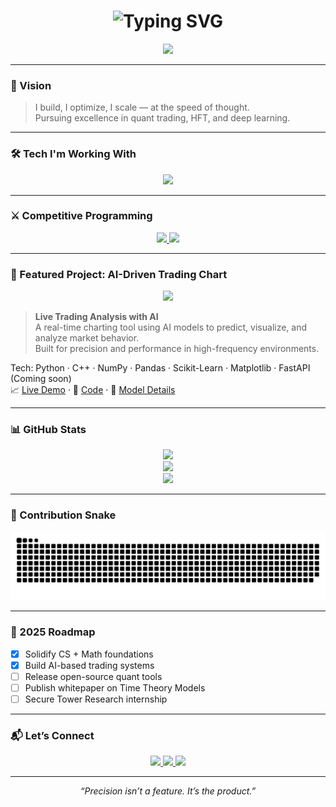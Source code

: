 <h1 align="center">
  <img src="https://readme-typing-svg.demolab.com?font=Fira+Code&size=28&duration=1500&pause=150&color=00FEC0&center=true&vCenter=true&width=600&lines=Hi,+I'm+Ujjwal+Deep;Quant+%7C+AI+Engineer+%7C+Trader;Speed+%2B+Math+%2B+Code+%3D+Precision" alt="Typing SVG"/>
</h1>

<p align="center">
  <!-- Larger purple/green hacker-style coder animation -->
  <img src="https://media.giphy.com/media/jrUcuCJ0aV7k0/giphy.gif" width="600" />
</p>

---

### 🧭 Vision

> I build, I optimize, I scale — at the speed of thought.  
> Pursuing excellence in quant trading, HFT, and deep learning.

---

### 🛠️ Tech I'm Working With

<p align="center">
  <img src="https://skillicons.dev/icons?i=cpp,python,mongodb,redis,git,github,bash,vscode&theme=dark" />
</p>

---

### ⚔️ Competitive Programming

<p align="center">
  <a href="https://leetcode.com/ujjwaldeep_7777">
    <img src="https://leet-card.vercel.app/?username=ujjwaldeep_7777&theme=dark&border=1" />
  </a>
  <a href="https://codeforces.com/profile/ujjwaldeep_77">
    <img src="https://img.shields.io/badge/Codeforces-1F8ACB?style=for-the-badge&logo=codeforces&logoColor=white" />
  </a>
</p>

---

### 🧪 Featured Project: AI-Driven Trading Chart

<p align="center">
  <img src="https://files.oaiusercontent.com/file-XP5oYHccWJNjfnvBAUJ8Cd6N?se=2025-06-27T18%3A08%3A17Z&sp=r&sv=2021-08-06&sr=b&rscd=inline&rsct=image/png&sig=XXXX" width="600" />
</p>

> **Live Trading Analysis with AI**  
> A real-time charting tool using AI models to predict, visualize, and analyze market behavior.  
> Built for precision and performance in high-frequency environments.

Tech: Python · C++ · NumPy · Pandas · Scikit-Learn · Matplotlib · FastAPI (Coming soon)  
📈 [Live Demo](#) · 🧠 [Code](#) · 🧪 [Model Details](#)

---

### 📊 GitHub Stats

<p align="center">
  <img src="https://github-readme-stats.vercel.app/api?username=ujjwal77771&show_icons=true&theme=merko&hide_border=true&count_private=true" />
  <br />
  <img src="https://github-readme-streak-stats.herokuapp.com/?user=ujjwal77771&theme=merko&hide_border=true" />
  <br />
  <img src="https://github-readme-stats.vercel.app/api/top-langs/?username=ujjwal77771&layout=compact&theme=merko&hide_border=true&langs_count=2&top_langs_weight=50" />
</p>

---

### 🐍 Contribution Snake

<p align="center">
  <img src="https://raw.githubusercontent.com/platane/snk/output/github-contribution-grid-snake-dark.svg" />
</p>

---

### 🎯 2025 Roadmap

- [x] Solidify CS + Math foundations  
- [x] Build AI-based trading systems  
- [ ] Release open-source quant tools  
- [ ] Publish whitepaper on Time Theory Models  
- [ ] Secure Tower Research internship  

---

### 📬 Let’s Connect

<p align="center">
  <a href="https://linkedin.com/in/ujjwal-deep-b8914024b">
    <img src="https://img.shields.io/badge/LinkedIn-0077B5?style=for-the-badge&logo=linkedin&logoColor=white" />
  </a>
  <a href="mailto:ujjwaldeep77771@gmail.com">
    <img src="https://img.shields.io/badge/Gmail-D14836?style=for-the-badge&logo=gmail&logoColor=white" />
  </a>
  <a href="https://github.com/ujjwal77771">
    <img src="https://img.shields.io/badge/GitHub-100000?style=for-the-badge&logo=github&logoColor=white" />
  </a>
</p>

---

<p align="center"><i>“Precision isn’t a feature. It’s the product.”</i></p>



